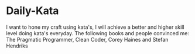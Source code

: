 Daily-Kata
==========

I want to hone my craft using kata's, I will achieve a better and higher skill level doing kata's everyday. The following books and people convinced me: The Pragmatic Programmer, Clean Coder, Corey Haines and Stefan Hendriks